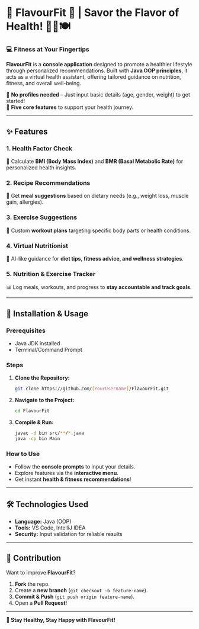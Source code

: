 # 🍏 FlavourFit 🌿 | Savor the Flavor of Health! 🏋️‍♀️🍽️  
### 💻 Fitness at Your Fingertips 

**FlavourFit** is a **console application** designed to promote a healthier lifestyle through personalized recommendations. Built with **Java OOP principles**, it acts as a virtual health assistant, offering tailored guidance on nutrition, fitness, and overall well-being.  

🔹 **No profiles needed** – Just input basic details (age, gender, weight) to get started!  
🔹 **Five core features** to support your health journey.  

---

## **✨ Features**  

### **1. Health Factor Check**  
📏 Calculate **BMI (Body Mass Index)** and **BMR (Basal Metabolic Rate)** for personalized health insights.  

### **2. Recipe Recommendations**  
🍲 Get **meal suggestions** based on dietary needs (e.g., weight loss, muscle gain, allergies).  

### **3. Exercise Suggestions**  
💪 Custom **workout plans** targeting specific body parts or health conditions.  

### **4. Virtual Nutritionist**  
🤖 AI-like guidance for **diet tips, fitness advice, and wellness strategies**.  

### **5. Nutrition & Exercise Tracker**  
📊 Log meals, workouts, and progress to **stay accountable and track goals**.  

---  

## **🚀 Installation & Usage**  

### **Prerequisites**  
- Java JDK installed  
- Terminal/Command Prompt  

### **Steps**  
1. **Clone the Repository:**  
   ```bash  
   git clone https://github.com/[YourUsername]/FlavourFit.git  
   ```  
2. **Navigate to the Project:**  
   ```bash  
   cd FlavourFit  
   ```  
3. **Compile & Run:**  
   ```bash  
   javac -d bin src/**/*.java  
   java -cp bin Main  
   ```  

### **How to Use**  
- Follow the **console prompts** to input your details.  
- Explore features via the **interactive menu**.  
- Get instant **health & fitness recommendations**!  

---  

## **🛠️ Technologies Used**  
- **Language:** Java (OOP)  
- **Tools:** VS Code, IntelliJ IDEA  
- **Security:** Input validation for reliable results  


---  

## **🤝 Contribution**  
Want to improve **FlavourFit**?  
1. **Fork** the repo.  
2. Create a **new branch** (`git checkout -b feature-name`).  
3. **Commit & Push** (`git push origin feature-name`).  
4. Open a **Pull Request**!  

---  

**🌟 Stay Healthy, Stay Happy with FlavourFit!**  


